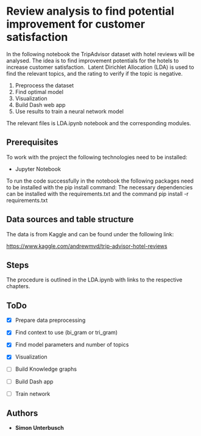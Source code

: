 # Review analysis to find potential improvement for customer satisfaction

In the following notebook the TripAdvisor dataset with hotel reviews will be analysed.
The idea is to find improvement potentials for the hotels to increase customer satisfaction. 
Latent Dirichlet Allocation (LDA) is used to find the relevant topics, and the rating to verify if the topic is negative.

1. Preprocess the dataset
2. Find optimal model
3. Visualization
4. Build Dash web app
5. Use results to train a neural network model

The relevant files is LDA.ipynb notebook and the corresponding modules. 


## Prerequisites

To work with the project the following technologies need to be installed:

- Jupyter Notebook

To run the code successfully in the notebook the following packages need to be installed with the pip install command:
The necessary dependencies can be installed with the requirements.txt and the command
pip install -r requirements.txt


## Data sources and table structure

The data is from Kaggle and can be found under the following link:

https://www.kaggle.com/andrewmvd/trip-advisor-hotel-reviews

## Steps

The procedure is outlined in the LDA.ipynb with links to the respective chapters.


## ToDo

- [x] Prepare data preprocessing
- [x] Find context to use (bi_gram or tri_gram)
- [x] Find model parameters and number of topics
- [x] Visualization
- [ ] Build Knowledge graphs
- [ ] Build Dash app
- [ ] Train network


## Authors

* **Simon Unterbusch**